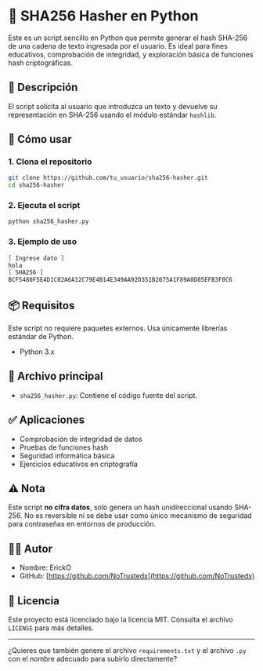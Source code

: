 # 🔐 SHA256 Hasher en Python

Este es un script sencillo en Python que permite generar el hash SHA-256 de una cadena de texto ingresada por el usuario. Es ideal para fines educativos, comprobación de integridad, y exploración básica de funciones hash criptográficas.

## 📜 Descripción

El script solicita al usuario que introduzca un texto y devuelve su representación en SHA-256 usando el módulo estándar `hashlib`.

## 🚀 Cómo usar

### 1. Clona el repositorio

```bash
git clone https://github.com/tu_usuario/sha256-hasher.git
cd sha256-hasher
````

### 2. Ejecuta el script

```bash
python sha256_hasher.py
```

### 3. Ejemplo de uso

```bash
[ Ingrese dato ]
hola
[ SHA256 ]
BCF5480F5E4D1C02A6A12C79E4B14E349AA92D351B2075A1F89A0D85EFB3F0C6
```

## 📦 Requisitos

Este script no requiere paquetes externos. Usa únicamente librerías estándar de Python.

* Python 3.x

## 📁 Archivo principal

* `sha256_hasher.py`: Contiene el código fuente del script.

## ✅ Aplicaciones

* Comprobación de integridad de datos
* Pruebas de funciones hash
* Seguridad informática básica
* Ejercicios educativos en criptografía

## ⚠️ Nota

Este script **no cifra datos**, solo genera un hash unidireccional usando SHA-256. No es reversible ni se debe usar como único mecanismo de seguridad para contraseñas en entornos de producción.

## 🧑‍💻 Autor

* Nombre: ErickO
* GitHub: [https://github.com/NoTrustedx](https://github.com/NoTrustedx)

## 📄 Licencia

Este proyecto está licenciado bajo la licencia MIT. Consulta el archivo `LICENSE` para más detalles.

---

¿Quieres que también genere el archivo `requirements.txt` y el archivo `.py` con el nombre adecuado para subirlo directamente?
```
